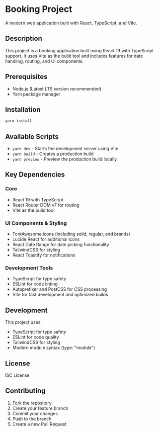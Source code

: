 # Booking Project

A modern web application built with React, TypeScript, and Vite.

## Description

This project is a booking application built using React 19 with TypeScript support. It uses Vite as the build tool and includes features for date handling, routing, and UI components.

## Prerequisites

- Node.js (Latest LTS version recommended)
- Yarn package manager

## Installation

```bash
yarn install
```

## Available Scripts

- `yarn dev` - Starts the development server using Vite
- `yarn build` - Creates a production build
- `yarn preview` - Preview the production build locally

## Key Dependencies

### Core

- React 19 with TypeScript
- React Router DOM v7 for routing
- Vite as the build tool

### UI Components & Styling

- FontAwesome icons (including solid, regular, and brands)
- Lucide React for additional icons
- React Date Range for date picking functionality
- TailwindCSS for styling
- React Toastify for notifications

### Development Tools

- TypeScript for type safety
- ESLint for code linting
- Autoprefixer and PostCSS for CSS processing
- Vite for fast development and optimized builds

## Development

This project uses:

- TypeScript for type safety
- ESLint for code quality
- TailwindCSS for styling
- Modern module syntax (type: "module")

## License

ISC License

## Contributing

1. Fork the repository
2. Create your feature branch
3. Commit your changes
4. Push to the branch
5. Create a new Pull Request
